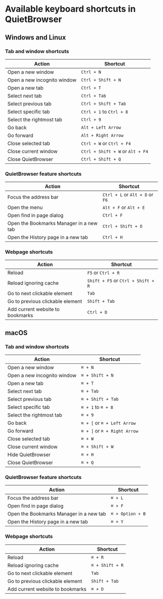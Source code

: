 # Available keyboard shortcuts in QuietBrowser

## Windows and Linux

### Tab and window shortcuts

| Action                      | Shortcut                         |
| --------------------------- | -------------------------------- |
| Open a new window           | `Ctrl + N`                       |
| Open a new incognito window | `Ctrl + Shift + N`               |
| Open a new tab              | `Ctrl + T`                       |
| Select next tab             | `Ctrl + Tab`                     |
| Select previous tab         | `Ctrl + Shift + Tab`             |
| Select specific tab         | `Ctrl + 1` to `Ctrl + 8`         |
| Select the rightmost tab    | `Ctrl + 9`                       |
| Go back                     | `Alt + Left Arrow`               |
| Go forward                  | `Alt + Right Arrow`              |
| Close selected tab          | `Ctrl + W` or `Ctrl + F4`        |
| Close current window        | `Ctrl + Shift + W` or `Alt + F4` |
| Close QuietBrowser                | `Ctrl + Shift + Q`               |

### QuietBrowser feature shortcuts

| Action                                  | Shortcut                        |
| --------------------------------------- | ------------------------------- |
| Focus the address bar                   | `Ctrl + L` or `Alt + D` or `F6` |
| Open the menu                           | `Alt + F` or `Alt + E`          |
| Open find in page dialog                | `Ctrl + F`                      |
| Open the Bookmarks Manager in a new tab | `Ctrl + Shift + O`              |
| Open the History page in a new tab      | `Ctrl + H`                      |

### Webpage shortcuts

| Action                           | Shortcut                           |
| -------------------------------- | ---------------------------------- |
| Reload                           | `F5` or `Ctrl + R`                 |
| Reload ignoring cache            | `Shift + F5` or `Ctrl + Shift + R` |
| Go to next clickable element     | `Tab`                              |
| Go to previous clickable element | `Shift + Tab`                      |
| Add current website to bookmarks | `Ctrl + D`                         |

## macOS

### Tab and window shortcuts

| Action                      | Shortcut                     |
| --------------------------- | ---------------------------- |
| Open a new window           | `⌘ + N`                      |
| Open a new incognito window | `⌘ + Shift + N`              |
| Open a new tab              | `⌘ + T`                      |
| Select next tab             | `⌘ + Tab`                    |
| Select previous tab         | `⌘ + Shift + Tab`            |
| Select specific tab         | `⌘ + 1` to `⌘ + 8`           |
| Select the rightmost tab    | `⌘ + 9`                      |
| Go back                     | `⌘ + [` or `⌘ + Left Arrow`  |
| Go forward                  | `⌘ + ]` or `⌘ + Right Arrow` |
| Close selected tab          | `⌘ + W`                      |
| Close current window        | `⌘ + Shift + W`              |
| Hide QuietBrowser                 | `⌘ + H`                      |
| Close QuietBrowser                | `⌘ + Q`                      |

### QuietBrowser feature shortcuts

| Action                                  | Shortcut         |
| --------------------------------------- | ---------------- |
| Focus the address bar                   | `⌘ + L`          |
| Open find in page dialog                | `⌘ + F`          |
| Open the Bookmarks Manager in a new tab | `⌘ + Option + B` |
| Open the History page in a new tab      | `⌘ + Y`          |

### Webpage shortcuts

| Action                           | Shortcut        |
| -------------------------------- | --------------- |
| Reload                           | `⌘ + R`         |
| Reload ignoring cache            | `⌘ + Shift + R` |
| Go to next clickable element     | `Tab`           |
| Go to previous clickable element | `Shift + Tab`   |
| Add current website to bookmarks | `⌘ + D`         |
